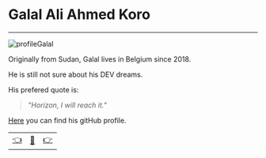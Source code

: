 # Galal Ali Ahmed Koro

---
![profileGalal](https://avatars3.githubusercontent.com/u/56801128?s=200&u=6b0f27d530023291a53816789abab63e6c5104fb&v=4) 

Originally from Sudan, Galal lives in Belgium since 2018. 

He is still not sure about his DEV dreams.

His prefered quote is: 

>_"Horizon, I will reach it."_

[Here](https://github.com/galalkoro) you can find his gitHub profile.

|  |   |  |
| -------- | -------- | ---- |
| [:point_left:](./bioAbel.md) | [:book:](./README.md) | [:point_right:](./bioLisa.md) |